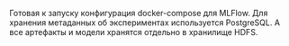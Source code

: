 Готовая к запуску конфигурация docker-compose для MLFlow. Для хранения метаданных об экспериментах используется PostgreSQL. А все артефакты и модели хранятся отдельно в хранилище HDFS.

